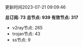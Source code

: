 更新时间2023-07-21 09:09:46

**总订阅: 73**
**总节点: 939**
**有效节点: 317**
- v2ray节点: 265
- trojan节点: 43
- ss节点: 9
